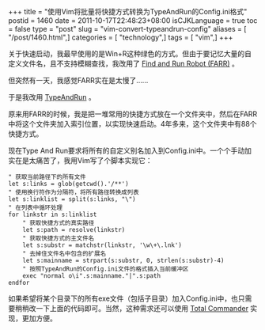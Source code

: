 +++
title = "使用Vim将批量将快捷方式转换为TypeAndRun的Config.ini格式"
postid = 1460
date = 2011-10-17T22:48:23+08:00
isCJKLanguage = true
toc = false
type = "post"
slug = "vim-convert-typeandrun-config"
aliases = [ "/post/1460.html",]
categories = [ "technology",]
tags = [ "vim",]
+++


关于快速启动，我最早使用的是Win+R这种绿色的方式。但由于要记忆大量的自定义文件名，且不支持模糊查找，我改用了 [Find and Run Robot (FARR)](http://www.donationcoder.com/Software/Mouser/findrun/) 。

但突然有一天，我感觉FARR实在是太慢了……

于是我改用 [TypeAndRun](http://www.galanc.com/typeandrun) 。

原来用FARR的时候，我是把一堆常用的快捷方式放在一个文件夹中，然后在FARR中将这个文件夹加入索引位置，以实现快速启动。4年多来，这个文件夹中有88个快捷方式。

现在Type And Run要求将所有的自定义别名加入到Config.ini中。一个个手动加实在是太痛苦了，我用Vim写了个脚本实现它：<!--more-->

``` VIM
" 获取当前路径下的所有文件
let s:links = glob(getcwd().'/**')
" 使用换行符作为分隔符，将所有路径转换成列表
let s:linklist = split(s:links, "\")
" 在列表中循环处理
for linkstr in s:linklist
    " 获取快捷方式的真实路径
    let s:path = resolve(linkstr)
    " 获取快捷方式的主文件名
    let s:substr = matchstr(linkstr, '\w\+\.lnk')
    " 去掉住文件名中包含的扩展名
    let s:mainname = strpart(s:substr, 0, strlen(s:substr)-4)
    " 按照TypeAndRun的Config.ini文件的格式插入当前缓冲区
    exec "normal o\i".s:mainname."|".s:path
endfor
```

如果希望将某个目录下的所有exe文件（包括子目录）加入Config.ini中，也只需要稍稍改一下上面的代码即可。当然，这种需求还可以使用 [Total Commander](http://www.ghisler.com/) 实现，更加方便。

